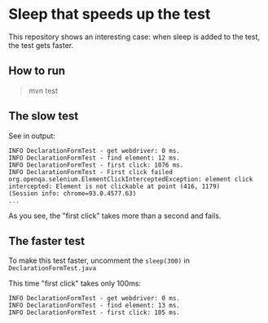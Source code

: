 # Sleep that speeds up the test

This repository shows an interesting case: when sleep is added to the test, the test gets faster. 

## How to run
> mvn test

## The slow test
See in output:
```
INFO DeclarationFormTest - get webdriver: 0 ms.
INFO DeclarationFormTest - find element: 12 ms.
INFO DeclarationFormTest - first click: 1076 ms.
INFO DeclarationFormTest - First click failed
org.openqa.selenium.ElementClickInterceptedException: element click intercepted: Element is not clickable at point (416, 1179)
(Session info: chrome=93.0.4577.63)
...
```

As you see, the "first click" takes more than a second and fails. 

## The faster test
To make this test faster, uncomment the `sleep(300)` in `DeclarationFormTest.java`

This time "first click" takes only 100ms:

```
INFO DeclarationFormTest - get webdriver: 0 ms.
INFO DeclarationFormTest - find element: 13 ms.
INFO DeclarationFormTest - first click: 105 ms.
```